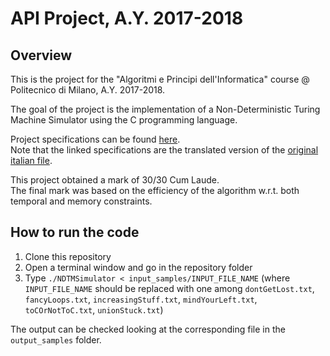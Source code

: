 # API Project, A.Y. 2017-2018

## Overview
This is the project for the "Algoritmi e Principi dell'Informatica" course @ Politecnico di Milano, A.Y. 2017-2018.

The goal of the project is the implementation of a Non-Deterministic Turing Machine Simulator using the C programming language.

Project specifications can be found [here](https://github.com/luca-castellazzi/API_project_2017-2018/blob/main/specifications_EN.pdf).\
Note that the linked specifications are the translated version of the [original italian file](https://github.com/luca-castellazzi/API_project_2017-2018/blob/main/specifications_IT.pdf).

This project obtained a mark of 30/30 Cum Laude.\
The final mark was based on the efficiency of the algorithm w.r.t. both temporal and memory constraints.

## How to run the code
1. Clone this repository
2. Open a terminal window and go in the repository folder
3. Type ```./NDTMSimulator < input_samples/INPUT_FILE_NAME``` (where ```INPUT_FILE_NAME``` should be replaced with one among ```dontGetLost.txt```, ```fancyLoops.txt```, ```increasingStuff.txt```, ```mindYourLeft.txt```, ```toCOrNotToC.txt```, ```unionStuck.txt```)

The output can be checked looking at the corresponding file in the ```output_samples``` folder.
